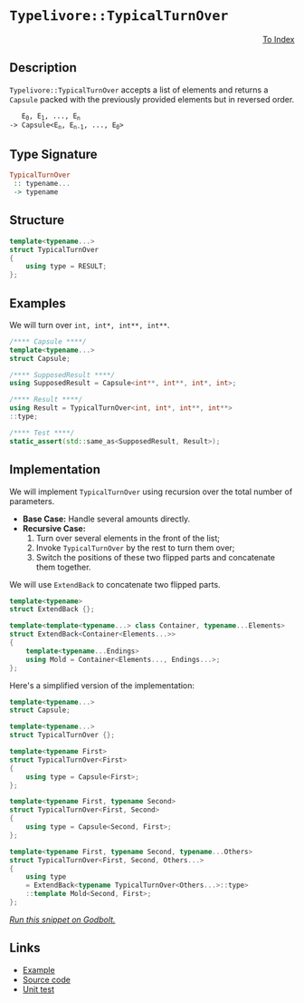<!-- Copyright 2024 Feng Mofan
SPDX-License-Identifier: Apache-2.0 -->

# `Typelivore::TypicalTurnOver`

<p style='text-align: right;'><a href="../../../facilities/metafunctions.md#typelivore-typical-turn-over">To Index</a></p>

## Description

`Typelivore::TypicalTurnOver` accepts a list of elements and returns a `Capsule` packed with the previously provided elements but in reversed order.

<pre><code>   E<sub>0</sub>, E<sub>1</sub>, ..., E<sub>n</sub>
-> Capsule&lt;E<sub>n</sub>, E<sub>n-1</sub>, ..., E<sub>0</sub>&gt;</code></pre>

## Type Signature

```Haskell
TypicalTurnOver
 :: typename...
 -> typename
```

## Structure

```C++
template<typename...>
struct TypicalTurnOver
{
    using type = RESULT;
};
```

## Examples

We will turn over `int, int*, int**, int**`.

```C++
/**** Capsule ****/
template<typename...>
struct Capsule;

/**** SupposedResult ****/
using SupposedResult = Capsule<int**, int**, int*, int>;

/**** Result ****/
using Result = TypicalTurnOver<int, int*, int**, int**>
::type;

/**** Test ****/
static_assert(std::same_as<SupposedResult, Result>);
```

## Implementation

We will implement `TypicalTurnOver` using recursion over the total number of parameters.

- **Base Case:** Handle several amounts directly.
- **Recursive Case:**
  1. Turn over several elements in the front of the list;
  2. Invoke `TypicalTurnOver` by the rest to turn them over;
  3. Switch the positions of these two flipped parts and concatenate them together.

We will use `ExtendBack` to concatenate two flipped parts.

```C++
template<typename>
struct ExtendBack {};

template<template<typename...> class Container, typename...Elements>
struct ExtendBack<Container<Elements...>>
{
    template<typename...Endings>
    using Mold = Container<Elements..., Endings...>;
};
```

Here's a simplified version of the implementation:

```C++
template<typename...>
struct Capsule;

template<typename...>
struct TypicalTurnOver {};

template<typename First>
struct TypicalTurnOver<First>
{
    using type = Capsule<First>;
};

template<typename First, typename Second>
struct TypicalTurnOver<First, Second>
{
    using type = Capsule<Second, First>;
};

template<typename First, typename Second, typename...Others>
struct TypicalTurnOver<First, Second, Others...>
{
    using type 
    = ExtendBack<typename TypicalTurnOver<Others...>::type>
    ::template Mold<Second, First>;
};
```

[*Run this snippet on Godbolt.*](https://godbolt.org/#z:OYLghAFBqd5QCxAYwPYBMCmBRdBLAF1QCcAaPECAMzwBtMA7AQwFtMQByARg9KtQYEAysib0QXACx8BBAKoBnTAAUAHpwAMvAFYTStJg1DIApACYAQuYukl9ZATwDKjdAGFUtAK4sGIAKwAzKSuADJ4DJgAcj4ARpjEIABsABykAA6oCoRODB7evgHBmdmOAuGRMSzxiam2mPZlDEIETMQE%2BT5%2BQfWNuS1tBBXRcQnJaQqt7Z2FPZODw1U14wCUtqhexMjsHAD0AFSHR8cnp/u7JhoAggdHANQAIpjprozIeJgKd8cX17dnAJOvyulxuxzu2FUBFcFiYyAA1t8jsDoSx0gZoSZAm4CABPF7MNgAOhJWOwoMmxC8DghUJhcMRJgA7FYmQ8sVZrqDUeimJjsaC7kK7jyMZgsTj8YxWJgSUSyXdkAYFF8PIImBEEqRBcK8QSZXLsPQ2IIFKCyRSCFSaZDoQx0LCERK1a1NcQJUbMCaCAo5RbAuSuSydULRXzxdi9dLiSSrsBiJgvYwfRbrsK7l5skY7gBZTzoO5Yh53F0ayLu7Ge72%2BkmkO5xhNJ01%2BgMc81sttcv7gtxMdIKLz0JGHFFe3n8yX6mPy1vXSnUgglvsD%2BidkHdwGbn6g/77O4ASTRxuTfNyw/OO63V4vXauYYnUcJstJs6u85pABV8XhRLQP5sGAAeQANwSQtgw7QJOXXO8xzFCVHxlO4ADE8GISZUzfK0FzuL90h/MR/2IIDQIrNxUPQghMOZaD00zCJgBFKVC0CYte37QcI3ItCMNbKD23Zfjb3vLjELYFCeIIOsxMwO4hEwNB7Uw99Fzwgi/wAkCEglCjJjreTFPQajgzTYV6OzKMWLY5dOIlAyBHQOtdKovjoOZQS3OuESEKlJ8JMo6TfKQ%2Bz7UCqdnyJQCCAQBIzVfFTcO/X8iJI7TsWc/SFIcusopi9CW0DEETKuOis0YyyQys2k7QdBkfPCxL8OSzTSIlXLYoKkAQCjTD0y6kTc3zOystC/zePJISio880N2vEdL3uSFWHRWTt1mubgXNMxAgiJUvCwFi3EU7Z0hTV8FsOJcOKHNbYKPcN6ujCLlOwml2JXCNPLBe4hC8dISkwdAACVPkHRdbvMxjfv%2BrJAZBldFyLK6PolCICEOOs0Yxu4scxwR/S%2B3c7nhsHz2BSHidB2hEdYxr1JSrSyLRvH0ZZ7Gsf2TD%2BqlNcLr3D9PnB5FLVPZAAH0mBVBICAgSZ0C6hQZQluK3GhgHgapqTKYRskVg5Dg1loTh/F4PwOC0UhUE4NxrGsO4FA2LZZPMQIeFIAhNANtZ4QCSQiQ0FIzDMABOYOuH8AOUi4JkmWkI2OEkXgWAkDQNFIM2LatjheAUEA04982DdIOBYBgRAQA2Ah0i8KSKAgNA0ToBIohlThVBSJIAFokkkO5gGQZA7ikIkzF4QHCBIPB5a4GRBBEMR2CkWf5CUNRPdIXQZ4Ad2IPtOB4Q3jdN9es8Amvq8XVAqDuduu57vuB6Hv2zDuCAPEb%2BhiELbauBWXgC60GsCASAG74U/uQSgoCm6JGAFIMwfA6DQnQpQWI69YgRDaLifevB0HMGILiQCsRtAKQLm7Bu3pAIMFoFgwupAsCxC8MAXstBaC524LwLALBDDAHELQ/ACYHB4FAmwi2mBVAKRrjsN2aMGjr1oHgWIu98EeCwOvK0eBk7sNIKRWIsMnhcKMPIowns1hUAMMABQAA1D4W9AIEmwcvee4gl78EEIoFQ6haGb30NwlAttLD6AUbnSAaxUCnVyGwzucsiymEsNYMwmdSLECnp8eAaw7AkNyC4e0Mw/AzzCJqJYYwZ4lByAIXJehSlNEWKMRIM8MmCIEAMaYnguh6AaU0ZpQxCm1PaVMDorTCj1P6TU6oxT0mO22BIQ%2BHATbpxPpwG%2BHdu6937oPYeL8IC4Anl/F2v9/4mLWDFJgWBEgQG9iASQgQiTB0CLHDQkgzCSCSKnfwSRg76E4InUgydXZEiSFwVIwco5JH8JIcOtykjzNoVnHOed3YmOLmXYBFdz41wgfXVAH9m6tw4G0FgwEmSdyYIqAw2YuDByJFwf2Y98BEGSdPRxv5F7SFcSvDx69dDwJ3nvdhMy5kZ14KfNFl9r63xWaS7hQ9KXUo0K/d%2BYCwIuzMH/BFhcgEgKxYqsgdcoGfxQGS2BYc040GprFFBaCMH4IcbgzBhDiEOAceQ5MlDqHr3oYw5hrCHGcO4bwi2/DMnCPXmIiR0IHEyPjhbeRijMEqJ2BbdRmi3Y6L0V6P1DFEVmKYBY6xmBbH2K0WypxLLl7uLXl4kA8DDV%2BLiQEmNwTzmW3CQISJ0TWKxKsJYBJQqkkpMbekhomTnAQFcBU/J9pRnLBKVkMpeRBl5IyLO6pPSxl1N6MO5o/Tx0bsaVuhYq7p22G3QuvpB7Ki9N/usTYUyr3xwFQsjgSy769yVFKilVL/av22fS7%2BrtVUAK9qQY5pzKAzO%2Bb8ylDymT%2BGDjHQIjznnguhZnTgcL86IpLuXSuF8MV6pxWwTg%2BL74sAUMBQewEP1ikmLSnZU89DFuZRIVlshy2eItroYIPL0jYP5cfGFnAz5VxrncK%2BN8SNkYo1R8Mkx5VaugX%2BwIAHMOauxTqyB8n9Xkf%2BmLSjwcxbUYIGLVQPcEFmuQRAVBtDbXWq0TZghRCSFOqxRQqhNCA2YAYUwsQ3qtG%2BsMQmjhaEg2pNoaG5AkiI2CFkbQmNSjcTxrUck5NvBU1KH0Rm4x6q%2BDmKsTYuxjAHGMYXsxstq92M6BAMEGtnbrCBNiAO5tTQ2G7DlrWrtFge2Wz7VgRrHSsmjpyaeid6Ap3FKXaUXIO6qm5DG%2Bu/rTST0FEXQt/d7Q5tnpactzb3SL1rumdep2B3738dQ0%2BkzvdSPkbuHpokhnv10pIH%2B/ZarAFHMwCcsYTb44QarZSwIgR/AR3BanAHTI6iCstmh2w8LAMrAuZIfwNzo5MlTikSQYcuCBzMFC%2BOgRTtCuh3DmZo8UOE%2Bzq9oDpFsjOEkEAA%3D)

## Links

- [Example](../../../code/facilities/metafunctions/typelivore/turn_over/implementation.hpp)
- [Source code](../../../../conceptrodon/descend/typelivore/turn_over.hpp)
- [Unit test](../../../../tests/unit/metafunctions/typelivore/typical_turn_over.test.hpp)
